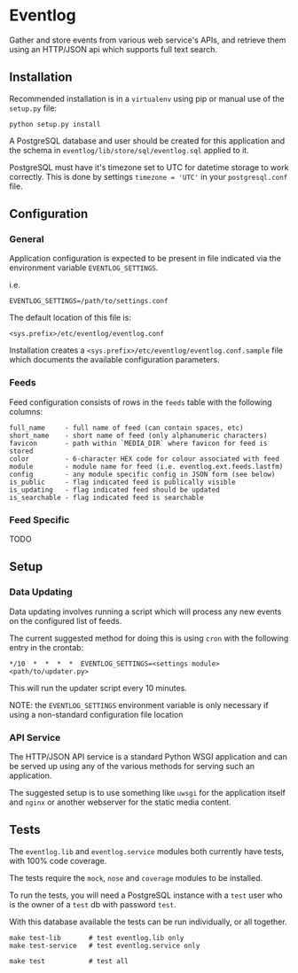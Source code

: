 Eventlog
========

Gather and store events from various web service's APIs, and retrieve them
using an HTTP/JSON api which supports full text search.

Installation
------------

Recommended installation is in a `virtualenv` using pip or manual use of
the `setup.py` file:

    python setup.py install

A PostgreSQL database and user should be created for this application and
the schema in `eventlog/lib/store/sql/eventlog.sql` applied to it.

PostgreSQL must have it's timezone set to UTC for datetime storage to work
correctly. This is done by settings `timezone = 'UTC'` in your
`postgresql.conf` file.

Configuration
-------------

### General

Application configuration is expected to be present in file indicated via the
environment variable `EVENTLOG_SETTINGS`.

i.e.

    EVENTLOG_SETTINGS=/path/to/settings.conf

The default location of this file is:

    <sys.prefix>/etc/eventlog/eventlog.conf

Installation creates a `<sys.prefix>/etc/eventlog/eventlog.conf.sample` file
which documents the available configuration parameters.

### Feeds

Feed configuration consists of rows in the `feeds` table with the following
columns:

    full_name     - full name of feed (can contain spaces, etc)
    short_name    - short name of feed (only alphanumeric characters)
    favicon       - path within `MEDIA_DIR` where favicon for feed is stored
    color         - 6-character HEX code for colour associated with feed
    module        - module name for feed (i.e. eventlog.ext.feeds.lastfm)
    config        - any module specific config in JSON form (see below)
    is_public     - flag indicated feed is publically visible
    is_updating   - flag indicated feed should be updated
    is_searchable - flag indicated feed is searchable

### Feed Specific

TODO

Setup
-----

### Data Updating

Data updating involves running a script which will process any new events on
the configured list of feeds.

The current suggested method for doing this is using `cron` with the following
entry in the crontab:

    */10  *  *  *  *  EVENTLOG_SETTINGS=<settings module> <path/to/updater.py>

This will run the updater script every 10 minutes.

NOTE: the `EVENTLOG_SETTINGS` environment variable is only necessary if using
      a non-standard configuration file location

### API Service

The HTTP/JSON API service is a standard Python WSGI application and can be
served up using any of the various methods for serving such an application.

The suggested setup is to use something like `uwsgi` for the application itself
and `nginx` or another webserver for the static media content.

Tests
-----

The `eventlog.lib` and `eventlog.service` modules both currently have tests,
with 100% code coverage.

The tests require the `mock`, `nose` and `coverage` modules to be installed.

To run the tests, you will need a PostgreSQL instance with a `test` user who
is the owner of a `test` db with password `test`.

With this database available the tests can be run individually, or all
together.

    make test-lib       # test eventlog.lib only
    make test-service   # test eventlog.service only

    make test           # test all
